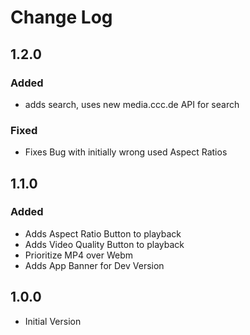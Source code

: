 # Change Log

## 1.2.0

### Added

- adds search, uses new media.ccc.de API for search

### Fixed

- Fixes Bug with initially wrong used Aspect Ratios

## 1.1.0

### Added

- Adds Aspect Ratio Button to playback
- Adds Video Quality Button to playback
- Prioritize MP4 over Webm
- Adds App Banner for Dev Version

## 1.0.0

- Initial Version